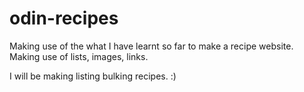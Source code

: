 # odin-recipes
Making use of the what I have learnt so far to make a recipe website. 
Making use of lists, images, links.

I will be making listing bulking recipes. :)
